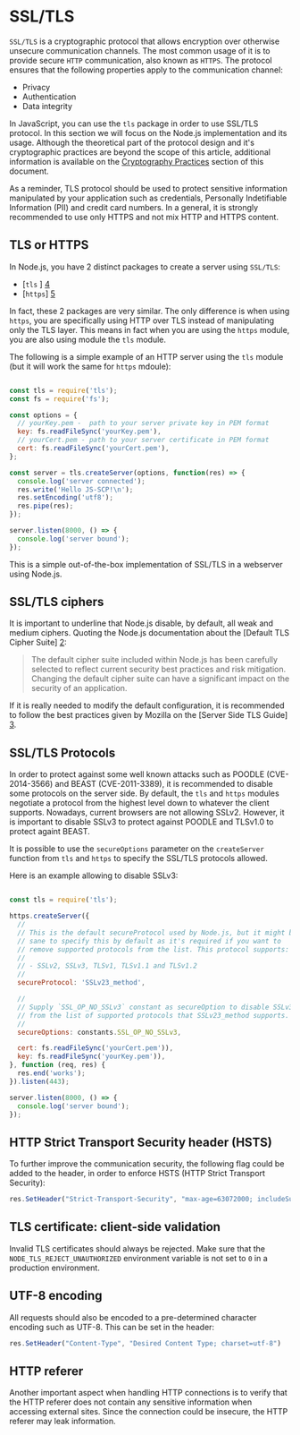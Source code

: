 SSL/TLS
=========

`SSL/TLS` is a cryptographic protocol that allows encryption over otherwise
unsecure communication channels. The most common usage of it is to provide
secure `HTTP` communication, also known as `HTTPS`. The protocol ensures that
the following properties apply to the communication channel:

* Privacy
* Authentication
* Data integrity

In JavaScript, you can use the `tls` package in order to use SSL/TLS protocol.
In this section we will focus on the Node.js implementation and its usage.
Although the theoretical part of the protocol design and it's cryptographic
practices are beyond the scope of this article, additional information is
available on the [Cryptography Practices][1] section of this document.

As a reminder, TLS protocol should be used to protect sensitive information manipulated by your application such as credentials, Personally Indetifiable Information (PII) and credit card numbers.
In a general, it is strongly recommended to use only HTTPS and not mix HTTP and HTTPS content.

## TLS or HTTPS

In Node.js, you have 2 distinct packages to create a server using `SSL/TLS`: 
* [`tls` ] [4]
* [`https`] [5]

In fact, these 2 packages are very similar. The only difference is when using `https`, you are specifically using HTTP over TLS instead of manipulating only the TLS layer.
This means in fact when you are using the `https` module, you are also using module the `tls` module.

The following is a simple example of an HTTP server using the `tls` module (but it will work the same for `https` mdoule):

```javascript

const tls = require('tls');
const fs = require('fs');

const options = {
  // yourKey.pem -  path to your server private key in PEM format
  key: fs.readFileSync('yourKey.pem'),
  // yourCert.pem - path to your server certificate in PEM format
  cert: fs.readFileSync('yourCert.pem'),
};

const server = tls.createServer(options, function(res) => {
  console.log('server connected');
  res.write('Hello JS-SCP!\n');
  res.setEncoding('utf8');
  res.pipe(res);
});

server.listen(8000, () => {
  console.log('server bound');
});
```

This is a simple out-of-the-box implementation of SSL/TLS in a webserver using Node.js.

## SSL/TLS ciphers

It is important to underline that Node.js disable, by default, all weak and medium ciphers. 
Quoting the Node.js documentation about the [Default TLS Cipher Suite] [2]:
> The default cipher suite included within Node.js has been carefully selected to reflect current security best practices and risk mitigation. 
> Changing the default cipher suite can have a significant impact on the security of an application. 

If it is really needed to modify the default configuration, it is recommended to follow the best practices given by Mozilla on the [Server Side TLS Guide] [3].

## SSL/TLS Protocols
In order to protect against some well known attacks such as POODLE (CVE-2014-3566) and BEAST (CVE-2011-3389), it is recommended to disable some protocols on the server side.
By default, the `tls` and `https` modules negotiate a protocol from the highest level down to whatever the client supports. Nowadays, current browsers are not allowing SSLv2.
However, it is important to disable SSLv3 to protect against POODLE and TLSv1.0 to protect againt BEAST.

It is possible to use the `secureOptions` parameter on the `createServer` function from `tls` and `https` to specify the SSL/TLS protocols allowed.

Here is an example allowing to disable SSLv3:
```javascript

const tls = require('tls');

https.createServer({
  //
  // This is the default secureProtocol used by Node.js, but it might be
  // sane to specify this by default as it's required if you want to
  // remove supported protocols from the list. This protocol supports:
  //
  // - SSLv2, SSLv3, TLSv1, TLSv1.1 and TLSv1.2
  //
  secureProtocol: 'SSLv23_method',

  //
  // Supply `SSL_OP_NO_SSLv3` constant as secureOption to disable SSLv3
  // from the list of supported protocols that SSLv23_method supports.
  //
  secureOptions: constants.SSL_OP_NO_SSLv3,

  cert: fs.readFileSync('yourCert.pem')),
  key: fs.readFileSync('yourKey.pem')),
}, function (req, res) {
  res.end('works');
}).listen(443);

server.listen(8000, () => {
  console.log('server bound');
});
```

## HTTP Strict Transport Security header (HSTS)

To further improve the communication security, the following flag could be added
to the header, in order to enforce HSTS (HTTP Strict Transport Security):
```javascript
res.SetHeader("Strict-Transport-Security", "max-age=63072000; includeSubDomains")
```

## TLS certificate: client-side validation

Invalid TLS certificates should always be rejected.
Make sure that the `NODE_TLS_REJECT_UNAUTHORIZED` environment variable is not set
to `0` in a production environment.  


## UTF-8 encoding

All requests should also be encoded to a pre-determined character encoding such as UTF-8. This can be set in the header:
```javascript
res.SetHeader("Content-Type", "Desired Content Type; charset=utf-8")
```

## HTTP referer

Another important aspect when handling HTTP connections is to verify that the HTTP referer does not contain any sensitive information when accessing external sites. Since the connection could be insecure, the HTTP referer may leak information.


[1]: ../cryptography-practices/README.md
[2]: https://nodejs.org/api/tls.html#tls_modifying_the_default_tls_cipher_suite
[3]: https://wiki.mozilla.org/Security/Server_Side_TLS
[4]: https://nodejs.org/api/tls.html
[5]: https://nodejs.org/api/https.html